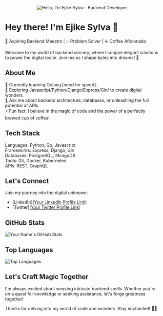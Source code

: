 <div align="center">
  <img src="https://github.com/devsylva/devsylva/raw/main/assets/header.gif" alt="Hello, I'm Ejike Sylva - Backend Developer" />
</div>

# Hey there! I'm Ejike Sylva 👋

🌟 Aspiring Backend Maestro | 💡 Problem Solver | ☕ Coffee Aficionado

Welcome to my world of backend sorcery, where I conjure elegant solutions to power the digital realm. Join me as I shape bytes into dreams! 🚀

## About Me

🔭 Currently learning Golang [need for speed]. \
🌱 Exploring Javascript/Python/Django/Express/Gin/ to create digital wonders. \
💬 Ask me about backend architecture, databases, or unleashing the full potential of APIs. \
⚡ Fun fact: I believe in the magic of code and the power of a perfectly brewed cup of coffee!

## Tech Stack

Languages: Python, Go, Javascript \
Frameworks: Express, Django, Gin \
Databases: PostgreSQL, MongoDB \
Tools: Git, Docker, Kubernetes \
APIs: REST, GraphQL


## Let's Connect

Join my journey into the digital unknown:

- [LinkedIn]([Your LinkedIn Profile Link](https://www.linkedin.com/in/ejike-sylva-58147a212/))
- [Twitter]([Your Twitter Profile Link](https://twitter.com/devSylva_))

## GitHub Stats

![Your Name's GitHub Stats](https://github-readme-stats.vercel.app/api?username=devsylva&show_icons=true&theme=dark)

## Top Languages

![Top Languages](https://github-readme-stats.vercel.app/api/top-langs/?username=devsylva&layout=compact&theme=dark)

## Let's Craft Magic Together

I'm always excited about weaving intricate backend spells. Whether you're on a quest for knowledge or seeking assistance, let's forge greatness together!

Thanks for delving into my world of code and wonders. Stay enchanted! 🧙‍♂️
